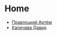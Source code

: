 # Home
- [Правлоцкий Артём](Pravlotskiy_Artem/Pravlotskiy_Artem.md)
- [Каличава Давид](Kalichava_David/Kalichava_David.md)
